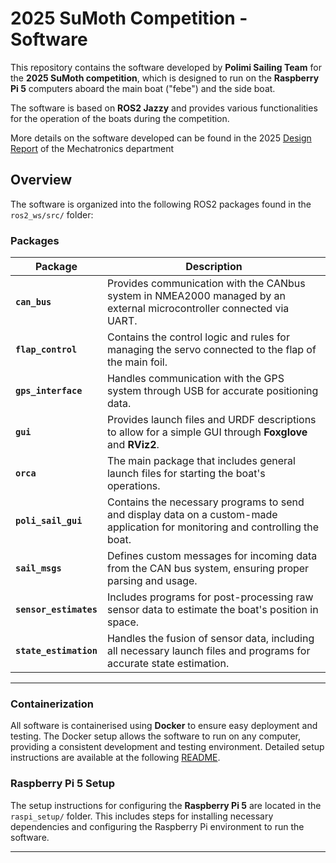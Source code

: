 # 2025 SuMoth Competition - Software

This repository contains the software developed by **Polimi Sailing Team** for the **2025 SuMoth competition**, which is designed to run on the **Raspberry Pi 5** computers aboard the main boat ("febe") and the side boat. 

The software is based on **ROS2 Jazzy** and provides various functionalities for the operation of the boats during the competition.

More details on the software developed can be found in the 2025 [Design Report](Meccatronica_DR_2025.pdf) of the Mechatronics department 


## Overview

The software is organized into the following ROS2 packages found in the `ros2_ws/src/` folder:

### Packages

| Package            | Description                                                                                       |
|--------------------|---------------------------------------------------------------------------------------------------|
| **`can_bus`**       | Provides communication with the CANbus system in NMEA2000 managed by an external microcontroller connected via UART. |
| **`flap_control`**  | Contains the control logic and rules for managing the servo connected to the flap of the main foil. |
| **`gps_interface`** | Handles communication with the GPS system through USB for accurate positioning data.             |
| **`gui`**           | Provides launch files and URDF descriptions to allow for a simple GUI through **Foxglove** and **RViz2**. |
| **`orca`**          | The main package that includes general launch files for starting the boat's operations.           |
| **`poli_sail_gui`** | Contains the necessary programs to send and display data on a custom-made application for monitoring and controlling the boat. |
| **`sail_msgs`**     | Defines custom messages for incoming data from the CAN bus system, ensuring proper parsing and usage. |
| **`sensor_estimates`** | Includes programs for post-processing raw sensor data to estimate the boat's position in space.  |
| **`state_estimation`** | Handles the fusion of sensor data, including all necessary launch files and programs for accurate state estimation. |

---

### Containerization

All software is containerised using **Docker** to ensure easy deployment and testing. The Docker setup allows the software to run on any computer, providing a consistent development and testing environment. Detailed setup instructions are available at the following [README](Docker/Ros_with_docker.md).

### Raspberry Pi 5 Setup

The setup instructions for configuring the **Raspberry Pi 5** are located in the `raspi_setup/` folder. This includes steps for installing necessary dependencies and configuring the Raspberry Pi environment to run the software.

---
